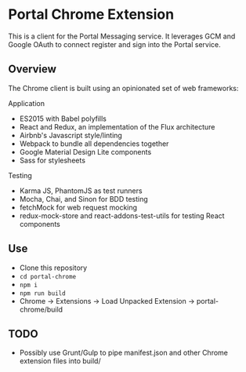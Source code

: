 Portal Chrome Extension
==

This is a client for the Portal Messaging service. It leverages GCM and Google OAuth to connect
register and sign into the Portal service.

## Overview

The Chrome client is built using an opinionated set of web frameworks:

Application

- ES2015 with Babel polyfills
- React and Redux, an implementation of the Flux architecture
- Airbnb's Javascript style/linting
- Webpack to bundle all dependencies together
- Google Material Design Lite components
- Sass for stylesheets

Testing

- Karma JS, PhantomJS as test runners
- Mocha, Chai, and Sinon for BDD testing
- fetchMock for web request mocking
- redux-mock-store and react-addons-test-utils for testing React components

## Use

- Clone this repository
- `cd portal-chrome`
- `npm i`
- `npm run build`
- Chrome -> Extensions -> Load Unpacked Extension -> portal-chrome/build

## TODO

- Possibly use Grunt/Gulp to pipe manifest.json and other Chrome extension files into build/
